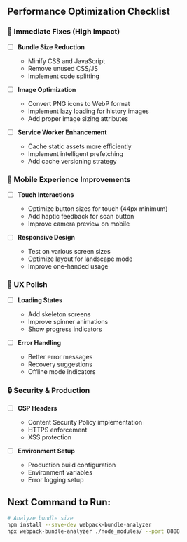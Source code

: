 ## Performance Optimization Checklist

### 🔧 Immediate Fixes (High Impact)
- [ ] **Bundle Size Reduction**
  - Minify CSS and JavaScript
  - Remove unused CSS/JS
  - Implement code splitting
  
- [ ] **Image Optimization**
  - Convert PNG icons to WebP format
  - Implement lazy loading for history images
  - Add proper image sizing attributes

- [ ] **Service Worker Enhancement**
  - Cache static assets more efficiently
  - Implement intelligent prefetching
  - Add cache versioning strategy

### 📱 Mobile Experience Improvements
- [ ] **Touch Interactions**
  - Optimize button sizes for touch (44px minimum)
  - Add haptic feedback for scan button
  - Improve camera preview on mobile

- [ ] **Responsive Design**
  - Test on various screen sizes
  - Optimize layout for landscape mode
  - Improve one-handed usage

### 🎨 UX Polish
- [ ] **Loading States**
  - Add skeleton screens
  - Improve spinner animations
  - Show progress indicators

- [ ] **Error Handling**
  - Better error messages
  - Recovery suggestions
  - Offline mode indicators

### 🔒 Security & Production
- [ ] **CSP Headers**
  - Content Security Policy implementation
  - HTTPS enforcement
  - XSS protection

- [ ] **Environment Setup**
  - Production build configuration
  - Environment variables
  - Error logging setup

## Next Command to Run:
```bash
# Analyze bundle size
npm install --save-dev webpack-bundle-analyzer
npx webpack-bundle-analyzer ./node_modules/ --port 8888
```
